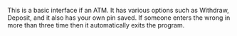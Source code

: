 This is a basic interface if an ATM. It has various options such as Withdraw, Deposit, and it also has your own pin saved. If someone enters the wrong in more than three time then it automatically exits the program.
